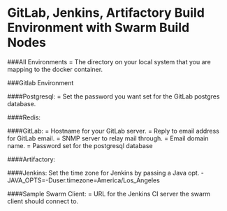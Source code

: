 GitLab, Jenkins, Artifactory Build Environment with Swarm Build Nodes
===

###All Environments
    <local mapped drive> = The directory on your local system that you are mapping to the docker container.

###Gitlab Environment

####Postgresql:
    <password> = Set the password you want set for the GitLab postgres database.

####Redis:
<br>

####GitLab:
    <gitlab hostname> = Hostname for your GitLab server.
    <gitlab reply to email address> = Reply to email address for GitLab email.
    <snmp hostname> = SNMP server to relay mail through.
    <snmp domain name> = Email domain name.
    <password> = Password set for the postgresql database

####Artifactory:
<br>

####Jenkins:
Set the time zone for Jenkins by passing a Java opt.
    - JAVA_OPTS=-Duser.timezone=America/Los_Angeles
<br>

####Sample Swarm Client:
    <jenkins server url> = URL for the Jenkins CI server the swarm client should connect to.